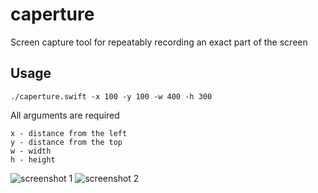 # caperture
Screen capture tool for repeatably recording an exact part of the screen

## Usage
```./caperture.swift -x 100 -y 100 -w 400 -h 300```

All arguments are required

```
x - distance from the left
y - distance from the top
w - width
h - height
```

![screenshot 1](https://github.com/mattburns/caperture/blob/master/screenshot1.png)
![screenshot 2](https://github.com/mattburns/caperture/blob/master/screenshot2.png)
